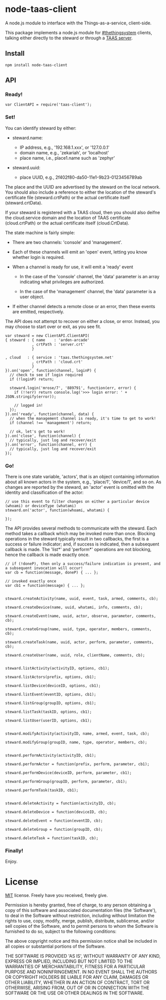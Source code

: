 node-taas-client
================
A node.js module to interface with the Things-as-a-service, client-side.

This package implements a node.js module for [#thethingsystem](http://thethingsystem.com/) clients,
talking either directly to the steward or through a [TAAS server](http://github.com/TheThingsystem/TAAS-server).


Install
-------

    npm install node-taas-client

API
---

### Ready!

    var ClientAPI = require('taas-client');

### Set!

You can identify steward by either:

- steward.name:
    - IP address, e.g., '192.168.1.xxx', or '127.0.0.1'
    - domain name, e.g., 'zekariah', or 'localhost'
    - place name, i.e., place1.name such as 'zephyr'

- steward.uuid:
    - place UUID, e.g., 2f402f80-da50-11e1-9b23-0123456789ab

The place and the UUID are advertised by the steward on the local network.
You should also include a reference to either the location of the steward's certificate file (steward.crtPath)
or the actual certificate itself (steward.crtData).

If your steward is registered with a TAAS cloud, then you should also deifne the cloud.service domain
and the location of TAAS certificate (cloud.crtPath) or the actual certificate itself (cloud.CrtData).

The state machine is fairly simple:

- There are two channels: 'console' and 'management'.

- Each of these channels will emit an 'open' event, letting you know whether login is required.

- When a channel is ready for use, it will emit a 'ready' event
    - In the case of the 'console' channel, the 'data' parameter is an array indicating what privileges are authorized.

    - In the case of the 'management' channel, the 'data' parameter is a user object.

- If either channel detects a remote close or an error, then these events are emitted, respectively.

The API does not attempt to recover on either a close, or error.
Instead, you may choose to start over or exit, as you see fit.


    var steward = new ClientAPI.ClientAPI(
    { steward : { name    : 'arden-arcade'
                , crtPath : 'server.crt'
                }

    , cloud   : { service : 'taas.thethingsystem.net'
                , crtPath : 'cloud.crt'
                }
    }).on('open', function(channel, loginP) {
      // check to see if login required
      if (!loginP) return;

      steward.login('mrose/7', '889791', function(err, error) {
        if (!!err) return console.log('>>> login error: ' + JSON.stringify(error));

        // logged in!
      });
    }).on('ready', function(channel, data) {
      // when the management channel is ready, it's time to get to work!
      if (channel !== 'management') return;

      // ok, let's get to work!
    }).on('close', function(channel) {
      // typically, just log and recover/exit
    }).on('error', function(channel, err) {
      // typically, just log and recover/exit
    });

### Go!

There is one state variable, 'actors', that is an object containing information about all known actors in the system,
e.g., 'place/1', 'device/1', and so on.
As changes are reported by the steward, an 'actor' event is omitted with the identity and classification of the actor:

    // use this event to filter changes on either a particular device (whoami) or deviceType (whatami)
    steward.on('actor', function(whoami, whatami) {

    });

The API provides several methods to communicate with the steward.
Each method takes a callback which may be invoked more than once.
Blocking operations in the steward typically result in two callbacks,
the first is a success or failure indicator;
and, if success is indicated, then a subsequent callback is made.
The 'list*' and 'perform*' operations are not blocking,
hence the callback is made exactly once.

    // if (!doneP), then only a success/failure indication is present, and a subsequent invocation will occur!
    var cb = function(message, doneP) { ... };

    // invoked exactly once
    var cb1 = function(message) { ... };


    steward.createActivity(name, uuid, event, task, armed, comments, cb);

    steward.createDevice(name, uuid, whatami, info, comments, cb);

    steward.createEvent(name, uuid, actor, observe, parameter, comments, cb);

    steward.createGroup(name, uuid, type, operator, members, comments, cb);

    steward.createTask(name, uuid, actor, perform, parameter, comments, cb);

    steward.createUser(name, uuid, role, clientName, comments, cb);


    steward.listActivity(activityID, options, cb1);

    steward.listActors(prefix, options, cb1);

    steward.listDevice(deviceID, options, cb1);

    steward.listEvent(eventID, options, cb1);

    steward.listGroup(groupID, options, cb1);

    steward.listTask(taskID, options, cb1);

    steward.listUser(userID, options, cb1);


    steward.modifyActivity(activityID, name, armed, event, task, cb);

    steward.modifyGroup(groupID, name, type, operator, members, cb);


    steward.performActivity(activityID, cb1);

    steward.performActor = function(prefix, perform, parameter, cb1);

    steward.performDevice(deviceID, perform, parameter, cb1);

    steward.performGroup(groupID, perform, parameter, cb1);

    steward.performTask(taskID, cb1);


    steward.deleteActivity = function(activityID, cb);

    steward.deleteDevice = function(deviceID, cb);

    steward.deleteEvent = function(eventID, cb);

    steward.deleteGroup = function(groupID, cb);

    steward.deleteTask = function(taskID, cb);


### Finally!

Enjoy.

License
=======

[MIT](http://en.wikipedia.org/wiki/MIT_License) license. Freely have you received, freely give.

Permission is hereby granted, free of charge, to any person obtaining a copy of this software and associated documentation files (the 'Software'), to deal in the Software without restriction, including without limitation the rights to use, copy, modify, merge, publish, distribute, sublicense, and/or sell copies of the Software, and to permit persons to whom the Software is furnished to do so, subject to the following conditions:

The above copyright notice and this permission notice shall be included in all copies or substantial portions of the Software.

THE SOFTWARE IS PROVIDED 'AS IS', WITHOUT WARRANTY OF ANY KIND, EXPRESS OR IMPLIED, INCLUDING BUT NOT LIMITED TO THE WARRANTIES OF MERCHANTABILITY, FITNESS FOR A PARTICULAR PURPOSE AND NONINFRINGEMENT. IN NO EVENT SHALL THE AUTHORS OR COPYRIGHT HOLDERS BE LIABLE FOR ANY CLAIM, DAMAGES OR OTHER LIABILITY, WHETHER IN AN ACTION OF CONTRACT, TORT OR OTHERWISE, ARISING FROM, OUT OF OR IN CONNECTION WITH THE SOFTWARE OR THE USE OR OTHER DEALINGS IN THE SOFTWARE.
